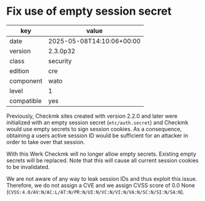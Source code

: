 [//]: # (werk v2)
# Fix use of empty session secret

key        | value
---------- | ---
date       | 2025-05-08T14:10:06+00:00
version    | 2.3.0p32
class      | security
edition    | cre
component  | wato
level      | 1
compatible | yes

Previously, Checkmk sites created with version 2.2.0 and later were initialized with an empty session secret (`etc/auth.secret`) and Checkmk would use empty secrets to sign session cookies.
As a consequence, obtaining a users active session ID would be sufficient for an attacker in order to take over that session.

With this Werk Checkmk will no longer allow empty secrets.
Existing empty secrets will be replaced.
Note that this will cause all current session cookies to be invalidated.

We are not aware of any way to leak session IDs and thus exploit this issue.
Therefore, we do not assign a CVE and we assign CVSS score of 0.0 None (`CVSS:4.0/AV:N/AC:L/AT:N/PR:N/UI:N/VC:N/VI:N/VA:N/SC:N/SI:N/SA:N`).
